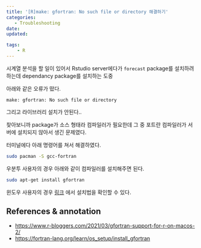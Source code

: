 ```yaml
---
title: '[R]make: gfortran: No such file or directory 해결하기'
categories:
   - Troubleshooting
date:
updated:

tags:
	- R
---
```


<!--

<center>Kaggle Customer Score Dataset</center>

- Machine Learning



- Statistics , Math
- Data Engineering
- Programming
- EDA & Visualization
- Preprocessing



#신경망이란 무엇인가?


https://www.youtube.com/watch?v=aircAruvnKk



#참고

https://cinema4dr12.tistory.com/1016?category=515283

https://www.kdnuggets.com/2021/07/top-python-data-science-interview-questions.html
-->

시계열 분석을 할 일이 있어서 Rstudio server에다가 `forecast` package를 설치하려 하는데 dependancy package를 설치하는 도중

아래와 같은 오류가 떴다.

`make: gfortran: No such file or directory`

그리고 라이브러리 설치가 안된다..

찾아보니까 package가 소스 형태라 컴파일러가 필요한데 그 중 포트란 컴파일러가 서버에 설치되지 않아서 생긴 문제였다.

터미널에다 아래 명령어를 쳐서 해결하였다.

```bash
sudo pacman -S gcc-fortran
```


우분투 사용자의 경우 아래와 같이 컴파일러를 설치해주면 된다.

```bash
sudo apt-get install gfortran
```

윈도우 사용자의 경우 [링크](https://fortran-lang.org/learn/os_setup/install_gfortran) 에서 설치법을 확인할 수 있다.

**References & annotation**
---
- https://www.r-bloggers.com/2021/03/gfortran-support-for-r-on-macos-2/
- https://fortran-lang.org/learn/os_setup/install_gfortran